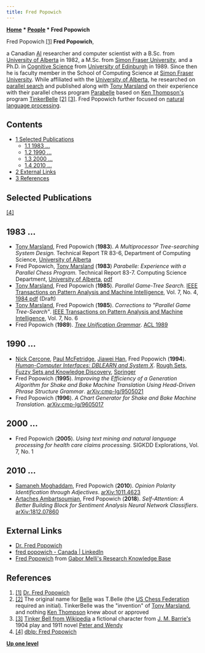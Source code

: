 ```yaml
---
title: Fred Popowich
---
```

**[Home](Home "Home") * [People](People "People") * Fred Popowich**

[](http://www.sfu.ca/~popowich/public/Home.html) Fred Popowich <a id="cite-note-1" href="#cite-ref-1">[1]</a>
**Fred Popowich**,

a Canadian [AI](Artificial_Intelligence "Artificial Intelligence") researcher and computer scientist with a B.Sc. from [University of Alberta](University_of_Alberta "University of Alberta") in 1982, a M.Sc. from [Simon Fraser University](https://en.wikipedia.org/wiki/Simon_Fraser_University), and a Ph.D. in [Cognitive Science](Cognition "Cognition") from [University of Edinburgh](University_of_Edinburgh "University of Edinburgh") in 1989.
Since then he is faculty member in the School of Computing Science at [Simon Fraser University](https://en.wikipedia.org/wiki/Simon_Fraser_University).
While affiliated with the [University of Alberta](University_of_Alberta "University of Alberta"), he researched on [parallel search](Parallel_Search "Parallel Search") and published along with [Tony Marsland](Tony_Marsland "Tony Marsland") on their experience with their parallel chess program [Parabelle](Parabelle "Parabelle") based on [Ken Thompson's](Ken_Thompson "Ken Thompson") program [TinkerBelle](Belle "Belle") <a id="cite-note-2" href="#cite-ref-2">[2]</a> <a id="cite-note-3" href="#cite-ref-3">[3]</a>.
Fred Popowich further focused on [natural language processing](https://en.wikipedia.org/wiki/Natural_language_processing).

## Contents

- [1 Selected Publications](#selected-publications)
  - [1.1 1983 ...](#1983-...)
  - [1.2 1990 ...](#1990-...)
  - [1.3 2000 ...](#2000-...)
  - [1.4 2010 ...](#2010-...)
- [2 External Links](#external-links)
- [3 References](#references)

## Selected Publications

<a id="cite-note-4" href="#cite-ref-4">[4]</a>

## 1983 ...

- [Tony Marsland](Tony_Marsland "Tony Marsland"), Fred Popowich (**1983**). *A Multiprocessor Tree-searching System Design.* Technical Report TR 83-6, Department of Computing Science, [University of Alberta](University_of_Alberta "University of Alberta")
- Fred Popowich, [Tony Marsland](Tony_Marsland "Tony Marsland") (**1983**) *Parabelle: Experience with a Parallel Chess Program.* Technical Report 83-7. Computing Science Department, [University of Alberta](University_of_Alberta "University of Alberta"), [pdf](https://webdocs.cs.ualberta.ca/~tony/TechnicalReports/TR83-7.pdf)
- [Tony Marsland](Tony_Marsland "Tony Marsland"), Fred Popowich (**1985**). *Parallel Game-Tree Search.* [IEEE Transactions on Pattern Analysis and Machine Intelligence](IEEE#TPAMI "IEEE"), Vol. 7, No. 4, [1984 pdf](http://webdocs.cs.ualberta.ca/~tony/OldPapers/parallel.pdf) (Draft)
- [Tony Marsland](Tony_Marsland "Tony Marsland"), Fred Popowich (**1985**). *Corrections to "Parallel Game Tree-Search"*. [IEEE Transactions on Pattern Analysis and Machine Intelligence](IEEE#TPAMI "IEEE"), Vol. 7, No. 6
- Fred Popowich (**1989**). *[Tree Unification Grammar](https://dl.acm.org/citation.cfm?doid=981623.981651)*. [ACL 1989](https://dblp.uni-trier.de/db/conf/acl/acl1989.html)

## 1990 ...

- [Nick Cercone](https://dblp.uni-trier.de/pers/hd/c/Cercone:Nick), [Paul McFetridge](https://dblp.uni-trier.de/pers/hd/m/McFetridge:Paul), [Jiawei Han](https://dblp.uni-trier.de/pers/hd/h/Han_0001:Jiawei), Fred Popowich (**1994**). *[Human-Computer Interfaces: DBLEARN and System X](https://link.springer.com/chapter/10.1007/978-1-4471-3238-7_5)*. [Rough Sets, Fuzzy Sets and Knowledge Discovery](https://link.springer.com/book/10.1007/978-1-4471-3238-7), [Springer](https://en.wikipedia.org/wiki/Springer_Science%2BBusiness_Media)
- Fred Popowich (**1995**). *Improving the Efficiency of a Generation Algorithm for Shake and Bake Machine Translation Using Head-Driven Phrase Structure Grammar*. [arXiv:cmp-lg/9505021](https://arxiv.org/abs/cmp-lg/9505021)
- Fred Popowich (**1996**). *A Chart Generator for Shake and Bake Machine Translation*. [arXiv:cmp-lg/9605017](https://arxiv.org/abs/cmp-lg/9605017)

## 2000 ...

- Fred Popowich (**2005**). *Using text mining and natural language processing for health care claims processing*. SIGKDD Explorations, Vol. 7, No. 1

## 2010 ...

- [Samaneh Moghaddam](https://dblp.uni-trier.de/pers/hd/m/Moghaddam:Samaneh), Fred Popowich (**2010**). *Opinion Polarity Identification through Adjectives*. [arXiv:1011.4623](https://arxiv.org/abs/1011.4623)
- [Artaches Ambartsoumian](https://dblp.uni-trier.de/pers/hd/a/Ambartsoumian:Artaches), Fred Popowich (**2018**). *Self-Attention: A Better Building Block for Sentiment Analysis Neural Network Classifiers*. [arXiv:1812.07860](https://arxiv.org/abs/1812.07860)

## External Links

- [Dr. Fred Popowich](http://www.sfu.ca/~popowich/public/Home.html)
- [fred popowich - Canada | LinkedIn](https://www.linkedin.com/in/fredpopowich/)
- [Fred Popowich](http://www.gabormelli.com/RKB/Fred_Popowich) from [Gabor Melli's Research Knowledge Base](http://www.gabormelli.com/RKB/Gabor_Melli%27s_Research_Knowledge_Base)

## References

1. <a id="cite-ref-1" href="#cite-note-1">[1]</a> [Dr. Fred Popowich](http://www.sfu.ca/~popowich/public/Home.html)
1. <a id="cite-ref-2" href="#cite-note-2">[2]</a> The original name for [Belle](Belle "Belle") was T.Belle (the [US Chess Federation](https://en.wikipedia.org/wiki/United_States_Chess_Federation) required an initial). TinkerBelle was the "invention" of [Tony Marsland](Tony_Marsland "Tony Marsland"), and nothing [Ken Thompson](Ken_Thompson "Ken Thompson") knew about or approved
1. <a id="cite-ref-3" href="#cite-note-3">[3]</a> [Tinker Bell from Wikipedia](https://en.wikipedia.org/wiki/Tinker_Bell) a fictional character from [J. M. Barrie's](https://en.wikipedia.org/wiki/J._M._Barrie) 1904 play and 1911 novel [Peter and Wendy](https://en.wikipedia.org/wiki/Peter_and_Wendy)
1. <a id="cite-ref-4" href="#cite-note-4">[4]</a> [dblp: Fred Popowich](https://dblp.uni-trier.de/pers/hd/p/Popowich:Fred.html)

**[Up one level](People "People")**

